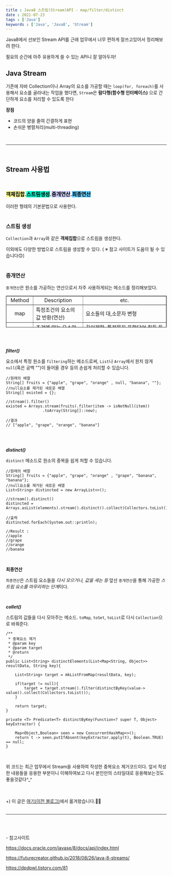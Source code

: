 ```yaml
---
title : Java8 스트림(Stream)API - map/filter/distinct
date : 2021-07-23
tags : ['Java']
keywords : ['Java', 'Java8', 'Stream']
---
```


Java8에서 선보인 Stream API를 근래 업무에서 너무 편하게 잘쓰고있어서 정리해보려 한다.

필요의 순간에 아주 유용하게 쓸 수 있는 API니 잘 알아두자!


## Java Stream

기존에 자바 Collection이나 Array의 요소를 가공할 때는 `loop(for, foreach)`를 사용해서 요소를 골라내는 작업을 했다면, `Stream`은 **람다형(함수형 인터페이스)** 으로 간단하게 요소를 처리할 수 있도록 한다



**장점**

- 코드의 양을 줄여 간결하게 표현
- 손쉬운 병렬처리(multi-threading)

<br/>

---
<br/>

## Stream 사용법
<br/>

<p style="font-size:16px; font-weight:bold; color:#000;"><span style="background-color:#FFFF99;">객체집합</span>.<span style="background-color:#00FFCC;">스트림생성</span>.<span style="background-color:#CCCCFF;">중개연산</span>.<span style="background-color:#66CCFF;">최종연산</span></p>


이러한 형태의 기본문법으로 사용한다.
<br/><br/>


### 스트림 생성

`Collection`과 `Array`와 같은 **객체집합**으로 스트림을 생성한다.

이외에도 다양한 방법으로 스트림을 생성할 수 있다.
( ※ 참고 사이트가 도움이 될 수 있습니다😊)
<br/><br/>

### 중개연산

`중개연산`은 원소를 가공하는 연산으로서 자주 사용하게되는 메소드를 정리해보았다.
<br/>

<table style="border-collapse: collapse; width: 100%; height: 99px;" border="1" data-ke-style="style13" data-ke-align="alignLeft"><tbody><tr style="height: 20px;"><td style="width: 16.8217%; text-align: center; height: 20px;">Method</td><td style="width: 31.124%; text-align: center; height: 20px;">Description</td><td style="width: 52.0542%; text-align: center; height: 20px;">etc.</td></tr><tr style="height: 19px;"><td style="width: 16.8217%; text-align: center; height: 19px;">map</td><td style="width: 31.124%; height: 19px; text-align: left;">특정조건의 요소의 값 반환(연산)</td><td style="width: 52.0542%; height: 19px; text-align: left;">요소들의 대,소문자 변형</td></tr><tr style="height: 20px;"><td style="width: 16.8217%; text-align: center; height: 20px;">filter</td><td style="width: 31.124%; height: 20px; text-align: left;">조건에 맞는 요소만 필터링</td><td style="width: 52.0542%; height: 20px; text-align: left;">길이제한, 특정문자 포함단어 취득 등의 작업</td></tr><tr style="height: 20px;"><td style="width: 16.8217%; text-align: center; height: 20px;">sorted</td><td style="width: 31.124%; height: 20px; text-align: left;">요소 정렬</td><td style="width: 52.0542%; height: 20px; text-align: left;">요소들을 정렬&nbsp;</td></tr><tr style="height: 20px;"><td style="width: 16.8217%; text-align: center; height: 20px;">distinct</td><td style="width: 31.124%; height: 20px; text-align: left;">요소 중복 제거</td><td style="width: 52.0542%; height: 20px; text-align: left;">중복되지 않은 요소들로 정제하는 작업</td></tr></tbody></table>
<br/><br/>


**_filter()_**

요소에서 특정 원소를 `filtering`하는 메소드로써, `List`나 `Array`에서 원치 않게 `null`(혹은 공백 "")이 들어올 경우 등의 손쉽게 처리할 수 있습니다.
```
//원래의 배열
String[] fruits = {"apple", "grape", "orange" , null, "banana", ""};
//null요소를 제거된 새로운 배열
String[] existed = {};

//stream().filter()
existed = Arrays.stream(fruits).filter(item -> isNotNull(item))
                .toArray(String[]::new);
                
//결과 
// ["apple", "grape", "orange", "banana"]
```
<br/><br/>

**_distinct()_**

`distinct` 메소드로 원소의 중복을 쉽게 처할 수 있습니다.
```
//원래의 배열
String[] fruits = {"apple", "grape", "orange" , "grape", "banana", "banana"};
//null요소를 제거된 새로운 배열
List<String> distincted = new ArrayList<>();

//stream().distinct()
distincted = Arrays.asList(elements).stream().distinct().collect(Collectors.toList());

//출력
distincted.forEach(System.out::println);

//Result :
//apple
//grape
//orange
//banana
```
<br/>

**최종연산**

`최종연산`은 스트림 요소들을 *다시 모으거나, 값을 세는 등* 앞선 `중개연산`을 통해 가공한 *스트림 요소를 마무리하는 단계*이다.

<br/>

**_collet()_**

스트림의 값들을 다시 모아주는 메소드.  `toMap`, `toSet`, `toList`로 다시 `Collection`으로 바꿔준다.

```
/**
 * 중복요소 제거
 * @param key
 * @param target
 * @return
 */
public List<String> distinctElements(List<Map<String, Object>> resultData, String key){ 
	
	List<String> target = mkListFromMap(resultData, key);
	
	if(target != null){
		target = target.stream().filter(distinctByKey(value-> value)).collect(Collectors.toList());
	}
	
	return target;
}

private <T> Predicate<T> distinctByKey(Function<? super T, Object> keyExtractor) {
	
	Map<Object,Boolean> seen = new ConcurrentHashMap<>();
	return t -> seen.putIfAbsent(keyExtractor.apply(t), Boolean.TRUE) == null;
}
```
<br/>

위 코드는 최근 업무에서 Stream을 사용하여 작성한 중복요소 제거코드이다. 앞서 작성한 내용들을 응용한 부분이니 이해하여보고 다시 본인만의 스타일대로 응용해보는것도 좋을것같다^\_^

<br/><br/>
+) 이 글은 [여기(이전 블로그)](https://fascinate-zsoo.tistory.com/24)에서 옮겨왔습니다.🙋‍♀️
<br/><br/>
<hr/>
<br/><br/>

\- 참고사이트 

https://docs.oracle.com/javase/8/docs/api/index.html

https://futurecreator.github.io/2018/08/26/java-8-streams/

https://dpdpwl.tistory.com/81